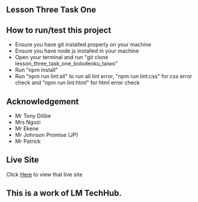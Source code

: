 ## Lesson Three Task One
## How to run/test this project
- Ensure you have git installed properly on your machine
- Ensure you have node js installed in your machine
- Open your terminal and run "git clone lesson_three_task_one_bolodeoku_taiwo"
- Run "npm install"
- Run "npm run lint:all" to run all lint error, "npm run lint:css" for css error check and "npm run lint:html" for html error check
## Acknowledgement
- Mr Tony Dilibe
- Mrs Ngozi
- Mr Ekene
- Mr Johnson Promise (JP)
- Mr Patrick
## Live Site
Click [Here](https://bolowys33.github.io/lesson_three_task_one_bolodeoku_taiwo) to view that live site
## This is a work of LM TechHub.
